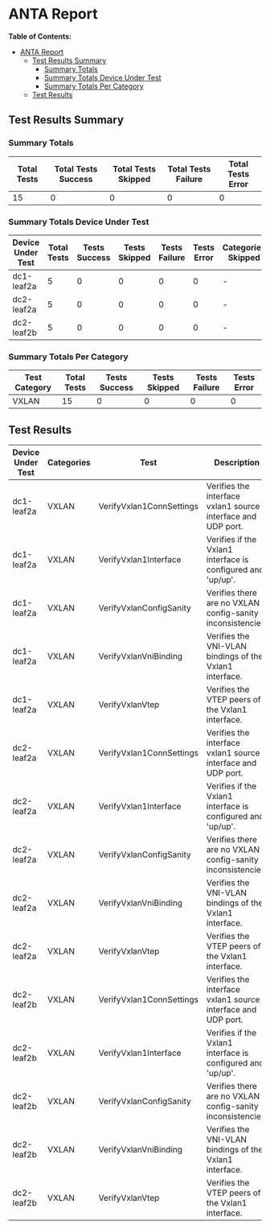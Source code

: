 # ANTA Report

**Table of Contents:**

- [ANTA Report](#anta-report)
  - [Test Results Summary](#test-results-summary)
    - [Summary Totals](#summary-totals)
    - [Summary Totals Device Under Test](#summary-totals-device-under-test)
    - [Summary Totals Per Category](#summary-totals-per-category)
  - [Test Results](#test-results)

## Test Results Summary

### Summary Totals

| Total Tests | Total Tests Success | Total Tests Skipped | Total Tests Failure | Total Tests Error |
| ----------- | ------------------- | ------------------- | ------------------- | ------------------|
| 15 | 0 | 0 | 0 | 0 |

### Summary Totals Device Under Test

| Device Under Test | Total Tests | Tests Success | Tests Skipped | Tests Failure | Tests Error | Categories Skipped | Categories Failed |
| ------------------| ----------- | ------------- | ------------- | ------------- | ----------- | -------------------| ------------------|
| dc1-leaf2a | 5 | 0 | 0 | 0 | 0 | - | - |
| dc2-leaf2a | 5 | 0 | 0 | 0 | 0 | - | - |
| dc2-leaf2b | 5 | 0 | 0 | 0 | 0 | - | - |

### Summary Totals Per Category

| Test Category | Total Tests | Tests Success | Tests Skipped | Tests Failure | Tests Error |
| ------------- | ----------- | ------------- | ------------- | ------------- | ----------- |
| VXLAN | 15 | 0 | 0 | 0 | 0 |

## Test Results

| Device Under Test | Categories | Test | Description | Custom Field | Result | Messages |
| ----------------- | ---------- | ---- | ----------- | ------------ | ------ | -------- |
| dc1-leaf2a | VXLAN | VerifyVxlan1ConnSettings | Verifies the interface vxlan1 source interface and UDP port. | - | unset | - |
| dc1-leaf2a | VXLAN | VerifyVxlan1Interface | Verifies if the Vxlan1 interface is configured and 'up/up'. | - | unset | - |
| dc1-leaf2a | VXLAN | VerifyVxlanConfigSanity | Verifies there are no VXLAN config-sanity inconsistencies. | - | unset | - |
| dc1-leaf2a | VXLAN | VerifyVxlanVniBinding | Verifies the VNI-VLAN bindings of the Vxlan1 interface. | - | unset | - |
| dc1-leaf2a | VXLAN | VerifyVxlanVtep | Verifies the VTEP peers of the Vxlan1 interface. | - | unset | - |
| dc2-leaf2a | VXLAN | VerifyVxlan1ConnSettings | Verifies the interface vxlan1 source interface and UDP port. | - | unset | - |
| dc2-leaf2a | VXLAN | VerifyVxlan1Interface | Verifies if the Vxlan1 interface is configured and 'up/up'. | - | unset | - |
| dc2-leaf2a | VXLAN | VerifyVxlanConfigSanity | Verifies there are no VXLAN config-sanity inconsistencies. | - | unset | - |
| dc2-leaf2a | VXLAN | VerifyVxlanVniBinding | Verifies the VNI-VLAN bindings of the Vxlan1 interface. | - | unset | - |
| dc2-leaf2a | VXLAN | VerifyVxlanVtep | Verifies the VTEP peers of the Vxlan1 interface. | - | unset | - |
| dc2-leaf2b | VXLAN | VerifyVxlan1ConnSettings | Verifies the interface vxlan1 source interface and UDP port. | - | unset | - |
| dc2-leaf2b | VXLAN | VerifyVxlan1Interface | Verifies if the Vxlan1 interface is configured and 'up/up'. | - | unset | - |
| dc2-leaf2b | VXLAN | VerifyVxlanConfigSanity | Verifies there are no VXLAN config-sanity inconsistencies. | - | unset | - |
| dc2-leaf2b | VXLAN | VerifyVxlanVniBinding | Verifies the VNI-VLAN bindings of the Vxlan1 interface. | - | unset | - |
| dc2-leaf2b | VXLAN | VerifyVxlanVtep | Verifies the VTEP peers of the Vxlan1 interface. | - | unset | - |
